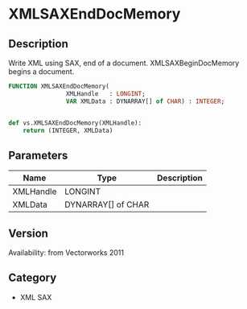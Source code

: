 # XMLSAXEndDocMemory

## Description
Write XML using SAX, end of a document. XMLSAXBeginDocMemory begins a document.

```pascal
FUNCTION XMLSAXEndDocMemory(
				XMLHandle   : LONGINT;
				VAR XMLData : DYNARRAY[] of CHAR) : INTEGER;
```

```python

def vs.XMLSAXEndDocMemory(XMLHandle):
    return (INTEGER, XMLData)
```

## Parameters
|Name|Type|Description|
|---|---|---|
|XMLHandle|LONGINT||
|XMLData|DYNARRAY[] of CHAR||

## Version
Availability: from Vectorworks 2011
## Category
* XML SAX

